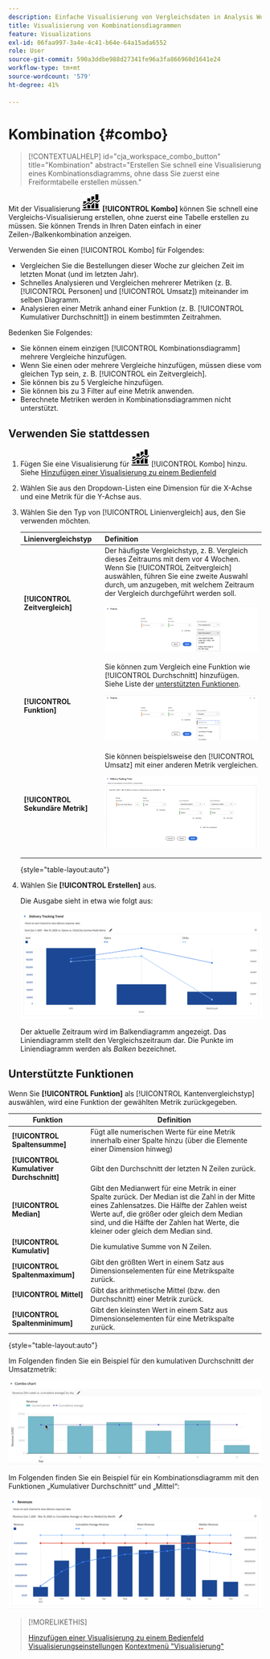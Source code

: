```yaml
---
description: Einfache Visualisierung von Vergleichsdaten in Analysis Workspace, z. B. Erstellung von Vergleichen mit dem letzten Monat, dem letzten Jahr usw.
title: Visualisierung von Kombinationsdiagrammen
feature: Visualizations
exl-id: 06faa997-3a4e-4c41-b64e-64a15ada6552
role: User
source-git-commit: 590a3ddbe988d27341fe96a3fa866960d1641e24
workflow-type: tm+mt
source-wordcount: '579'
ht-degree: 41%

---
```


# Kombination {#combo}

<!-- markdownlint-disable MD034 -->

>[!CONTEXTUALHELP]
>id="cja_workspace_combo_button"
>title="Kombination"
>abstract="Erstellen Sie schnell eine Visualisierung eines Kombinationsdiagramms, ohne dass Sie zuerst eine Freiformtabelle erstellen müssen."

<!-- markdownlint-enable MD034 -->


Mit der Visualisierung ![Kommentar](/help/assets/icons/ComboChart.svg) **[!UICONTROL Kombo]** können Sie schnell eine Vergleichs-Visualisierung erstellen, ohne zuerst eine Tabelle erstellen zu müssen. Sie können Trends in Ihren Daten einfach in einer Zeilen-/Balkenkombination anzeigen.

Verwenden Sie einen [!UICONTROL Kombo] für Folgendes:

* Vergleichen Sie die Bestellungen dieser Woche zur gleichen Zeit im letzten Monat (und im letzten Jahr).
* Schnelles Analysieren und Vergleichen mehrerer Metriken (z. B. [!UICONTROL Personen] und [!UICONTROL Umsatz]) miteinander im selben Diagramm.
* Analysieren einer Metrik anhand einer Funktion (z. B. [!UICONTROL Kumulativer Durchschnitt]) in einem bestimmten Zeitrahmen.

Bedenken Sie Folgendes:

* Sie können einem einzigen [!UICONTROL Kombinationsdiagramm] mehrere Vergleiche hinzufügen.
* Wenn Sie einen oder mehrere Vergleiche hinzufügen, müssen diese vom gleichen Typ sein, z. B. [!UICONTROL ein Zeitvergleich].
* Sie können bis zu 5 Vergleiche hinzufügen.
* Sie können bis zu 3 Filter auf eine Metrik anwenden.
* Berechnete Metriken werden in Kombinationsdiagrammen nicht unterstützt.

## Verwenden Sie stattdessen 

1. Fügen Sie eine Visualisierung für ![Kommentar](/help/assets/icons/ComboChart.svg) [!UICONTROL Kombo] hinzu. Siehe [Hinzufügen einer Visualisierung zu einem Bedienfeld](freeform-analysis-visualizations.md#add-visualizations-to-a-panel)

1. Wählen Sie aus den Dropdown-Listen eine Dimension für die X-Achse und eine Metrik für die Y-Achse aus.

1. Wählen Sie den Typ von [!UICONTROL Linienvergleich] aus, den Sie verwenden möchten.

   | Linienvergleichstyp | Definition |
   | --- | --- |
   | **[!UICONTROL Zeitvergleich]** | Der häufigste Vergleichstyp, z. B. Vergleich dieses Zeitraums mit dem vor 4 Wochen. Wenn Sie [!UICONTROL Zeitvergleich] auswählen, führen Sie eine zweite Auswahl durch, um anzugeben, mit welchem Zeitraum der Vergleich durchgeführt werden soll.<p>![Zeilenvergleich mit ausgewähltem Zeitraum und sekundäres Auswahlfeld für den Zeitraum.](assets/combo-time-period.png) |
   | **[!UICONTROL Funktion]** | Sie können zum Vergleich eine Funktion wie [!UICONTROL Durchschnitt] hinzufügen. Siehe Liste der [unterstützten Funktionen](#supported-functions).<p>![Ein Dropdown-Menü für einen Vergleich mit ausgewählten Funktionen und einer Liste der verfügbaren unterstützten Funktionen.](assets/combo-functions.png) |
   | **[!UICONTROL Sekundäre Metrik]** | Sie können beispielsweise den [!UICONTROL Umsatz] mit einer anderen Metrik vergleichen.<p>![Ein Kombinationsdiagramm, in dem zwei Metriken verglichen werden.](assets/combo-2metrics-settings.png) |

   {style="table-layout:auto"}

1. Wählen Sie **[!UICONTROL Erstellen]** aus.

   Die Ausgabe sieht in etwa wie folgt aus:

   ![Ein Kombinationsdiagramm, das den aktuellen Zeitraum in einem Balkendiagramm und Vergleichszeitraum im Liniendiagramm anzeigt ](assets/combo-output.png)

   Der aktuelle Zeitraum wird im Balkendiagramm angezeigt. Das Liniendiagramm stellt den Vergleichszeitraum dar. Die Punkte im Liniendiagramm werden als *Balken* bezeichnet.

## Unterstützte Funktionen

Wenn Sie **[!UICONTROL Funktion]** als [!UICONTROL Kantenvergleichstyp] auswählen, wird eine Funktion der gewählten Metrik zurückgegeben.

| Funktion | Definition |
| --- | --- |
| **[!UICONTROL Spaltensumme]** | Fügt alle numerischen Werte für eine Metrik innerhalb einer Spalte hinzu (über die Elemente einer Dimension hinweg) |
| **[!UICONTROL Kumulativer Durchschnitt]** | Gibt den Durchschnitt der letzten N Zeilen zurück. |
| **[!UICONTROL Median]** | Gibt den Medianwert für eine Metrik in einer Spalte zurück. Der Median ist die Zahl in der Mitte eines Zahlensatzes. Die Hälfte der Zahlen weist Werte auf, die größer oder gleich dem Median sind, und die Hälfte der Zahlen hat Werte, die kleiner oder gleich dem Median sind. |
| **[!UICONTROL Kumulativ]** | Die kumulative Summe von N Zeilen. |
| **[!UICONTROL Spaltenmaximum]** | Gibt den größten Wert in einem Satz aus Dimensionselementen für eine Metrikspalte zurück. |
| **[!UICONTROL Mittel]** | Gibt das arithmetische Mittel (bzw. den Durchschnitt) einer Metrik zurück. |
| **[!UICONTROL Spaltenminimum]** | Gibt den kleinsten Wert in einem Satz aus Dimensionselementen für eine Metrikspalte zurück. |

{style="table-layout:auto"}

Im Folgenden finden Sie ein Beispiel für den kumulativen Durchschnitt der Umsatzmetrik:

![Ein Kombinationsdiagramm mit dem kumulativen Durchschnitt](assets/combo-cumul-avg.png)

Im Folgenden finden Sie ein Beispiel für ein Kombinationsdiagramm mit den Funktionen „Kumulativer Durchschnitt“ und „Mittel“:

![Ein Kombinationsdiagramm, das sowohl den kumulativen Durchschnittswert als auch die mittleren Funktionen anzeigt.](assets/combo-three-functions.png)

>[!MORELIKETHIS]
>
>[Hinzufügen einer Visualisierung zu einem Bedienfeld](/help/analysis-workspace/visualizations/freeform-analysis-visualizations.md#add-visualizations-to-a-panel)
>[Visualisierungseinstellungen](/help/analysis-workspace/visualizations/freeform-analysis-visualizations.md#settings)
>[Kontextmenü &quot;Visualisierung&quot;](/help/analysis-workspace/visualizations/freeform-analysis-visualizations.md#context-menu)
>